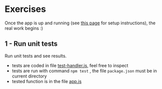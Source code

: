 # Exercises

Once the app is up and running (see [this page]((https://github.com/bensoille/lambda-tu-exercise/blob/master/README.md)) for setup instructions), the real work begins :)

## 1 - Run unit tests
Run unit tests and see results.

- tests are coded in file [test-handler.js](), feel free to inspect
- tests are run with command `npm test` , the file `package.json` must be in current directory
- tested function is in the file [app.js]()

